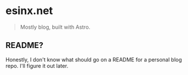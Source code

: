 # esinx.net
> Mostly blog, built with Astro.

## README?
Honestly, I don't know what should go on a README for a personal blog repo.
I'll figure it out later.